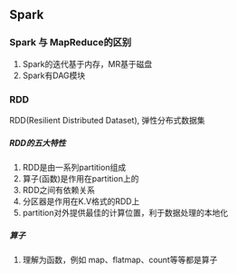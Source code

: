## Spark
### Spark 与 MapReduce的区别
1. Spark的迭代基于内存，MR基于磁盘
2. Spark有DAG模块

### RDD
RDD(Resilient Distributed Dataset), 弹性分布式数据集
##### RDD的五大特性
1. RDD是由一系列partition组成
2. 算子(函数)是作用在partition上的
3. RDD之间有依赖关系
4. 分区器是作用在K.V格式的RDD上
5. partition对外提供最佳的计算位置，利于数据处理的本地化

##### 算子
1. 理解为函数，例如 map、flatmap、count等等都是算子
